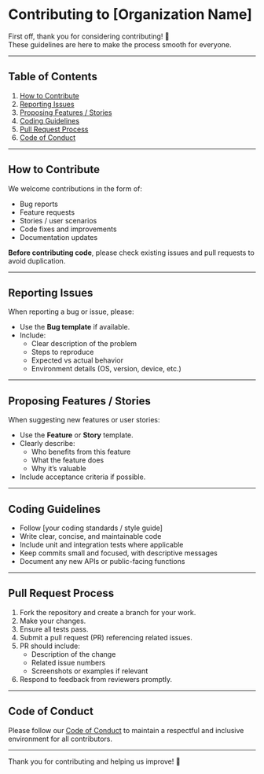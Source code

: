 # Contributing to [Organization Name]

First off, thank you for considering contributing! 🎉  
These guidelines are here to make the process smooth for everyone.

---

## Table of Contents

1. [How to Contribute](#how-to-contribute)  
2. [Reporting Issues](#reporting-issues)  
3. [Proposing Features / Stories](#proposing-features--stories)  
4. [Coding Guidelines](#coding-guidelines)  
5. [Pull Request Process](#pull-request-process)  
6. [Code of Conduct](#code-of-conduct)  

---

## How to Contribute

We welcome contributions in the form of:

- Bug reports
- Feature requests
- Stories / user scenarios
- Code fixes and improvements
- Documentation updates

**Before contributing code**, please check existing issues and pull requests to avoid duplication.

---

## Reporting Issues

When reporting a bug or issue, please:

- Use the **Bug template** if available.
- Include:
  - Clear description of the problem
  - Steps to reproduce
  - Expected vs actual behavior
  - Environment details (OS, version, device, etc.)

---

## Proposing Features / Stories

When suggesting new features or user stories:

- Use the **Feature** or **Story** template.
- Clearly describe:
  - Who benefits from this feature
  - What the feature does
  - Why it’s valuable
- Include acceptance criteria if possible.

---

## Coding Guidelines

- Follow [your coding standards / style guide]  
- Write clear, concise, and maintainable code  
- Include unit and integration tests where applicable  
- Keep commits small and focused, with descriptive messages  
- Document any new APIs or public-facing functions  

---

## Pull Request Process

1. Fork the repository and create a branch for your work.
2. Make your changes.
3. Ensure all tests pass.
4. Submit a pull request (PR) referencing related issues.
5. PR should include:
   - Description of the change
   - Related issue numbers
   - Screenshots or examples if relevant
6. Respond to feedback from reviewers promptly.

---

## Code of Conduct

Please follow our [Code of Conduct](CODE_OF_CONDUCT.md) to maintain a respectful and inclusive environment for all contributors.

---

Thank you for contributing and helping us improve! 🚀

